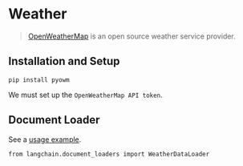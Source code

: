 Weather
=======

> [OpenWeatherMap](https://openweathermap.org/) is an open source weather service provider.

Installation and Setup[​](#installation-and-setup "Direct link to Installation and Setup")
------------------------------------------------------------------------------------------

    pip install pyowm

We must set up the `OpenWeatherMap API token`.

Document Loader[​](#document-loader "Direct link to Document Loader")
---------------------------------------------------------------------

See a [usage example](/docs/modules/data_connection/document_loaders/integrations/weather.html).

    from langchain.document_loaders import WeatherDataLoader
